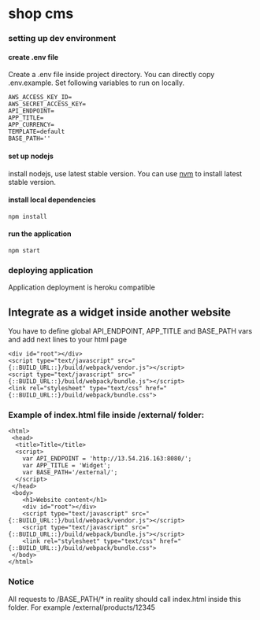 # shop cms

### setting up dev environment
#### create .env file
Create a .env file inside project directory. You can directly copy .env.example.
Set following variables to run on locally.

```
AWS_ACCESS_KEY_ID=
AWS_SECRET_ACCESS_KEY=
API_ENDPOINT=
APP_TITLE=
APP_CURRENCY=
TEMPLATE=default
BASE_PATH=''
```

#### set up nodejs
install nodejs, use latest stable version.
You can use [nvm](https://github.com/creationix/nvm) to install latest stable version.

#### install local dependencies
`npm install`

#### run the application
`npm start`

### deploying application
Application deployment is heroku compatible 

## Integrate as a widget inside another website
You have to define global API_ENDPOINT, APP_TITLE and BASE_PATH vars and add next lines to your html page

```
<div id="root"></div>
<script type="text/javascript" src="{::BUILD_URL::}/build/webpack/vendor.js"></script> 
<script type="text/javascript" src="{::BUILD_URL::}/build/webpack/bundle.js"></script>
<link rel="stylesheet" type="text/css" href="{::BUILD_URL::}/build/webpack/bundle.css">
```

### Example of index.html file inside /external/ folder:
```
<html> 
 <head>  
  <title>Title</title>
  <script>
    var API_ENDPOINT = 'http://13.54.216.163:8080/';
    var APP_TITLE = 'Widget';
    var BASE_PATH='/external/';
  </script>
 </head> 
 <body> 
    <h1>Website content</h1>
    <div id="root"></div>
    <script type="text/javascript" src="{::BUILD_URL::}/build/webpack/vendor.js"></script> 
    <script type="text/javascript" src="{::BUILD_URL::}/build/webpack/bundle.js"></script>
    <link rel="stylesheet" type="text/css" href="{::BUILD_URL::}/build/webpack/bundle.css">
 </body> 
</html>
```
### Notice
All requests to /BASE_PATH/* in reality should call index.html inside this folder. For example /external/products/12345

